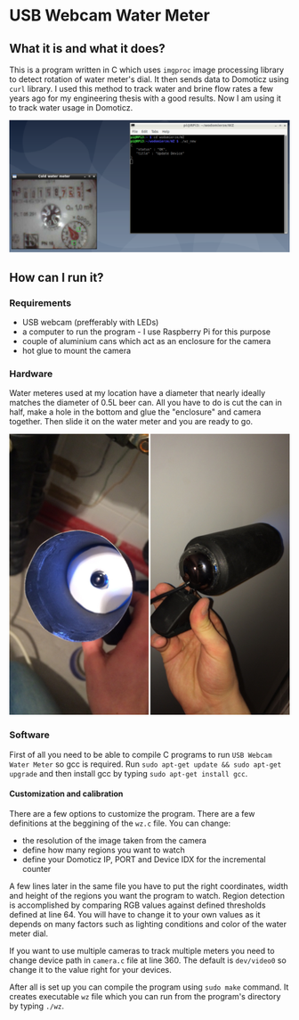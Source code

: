 # USB Webcam Water Meter
## What it is and what it does?
This is a program written in C which uses `imgproc` image processing library to detect rotation of water meter's dial. It then sends data to Domoticz using `curl` library. I used this method to track water and brine flow rates a few years ago for my engineering thesis  with a good results. Now I am  using it to track water usage in Domoticz.

![Screenshot](screenshot.png)

## How can I run it?
### Requirements 
* USB webcam (prefferably with LEDs)
* a computer to run the program - I use Raspberry Pi for this purpose
* couple of aluminium cans which act as an enclosure for the camera
* hot glue to mount the camera

### Hardware
Water meteres used at my location have a diameter that nearly ideally matches the diameter of 0.5L beer can. All you have to do is cut the can in half, make a hole in the bottom and glue the "enclosure" and camera together. Then slide it on the water meter and you are ready to go.

![Hardware](hardware.jpg)


### Software
First of all you need to be able to compile C programs to run `USB Webcam Water Meter` so gcc is required. Run `sudo apt-get update && sudo apt-get upgrade` and then install gcc by typing `sudo apt-get install gcc`.

#### Customization and calibration
There are a few options to customize the program. There are a few definitions at the beggining of the `wz.c` file. You can change: 
* the resolution of the image taken from the camera
* define how many regions you want to watch
* define your Domoticz IP, PORT and Device IDX for the incremental counter

A few lines later in the same file you have to put the right coordinates, width and height of the regions you want the program to watch.
Region detection is accomplished by comparing RGB values against defined thresholds defined at line 64. You will have to change it to your own values as it depends on many factors such as lighting conditions and color of the water meter dial. 

If you want to use multiple cameras to track multiple meters you need to change device path in `camera.c` file at line 360. The default is `dev/video0` so change it to the value right for your devices.

After all is set up you can compile the program using `sudo make` command. It creates executable `wz` file which you can run from the program's directory by typing `./wz`.